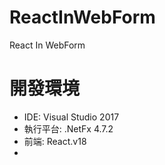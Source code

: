 # ReactInWebForm
 React In WebForm

# 開發環境
* IDE: Visual Studio 2017
* 執行平台: .NetFx 4.7.2
* 前端: React.v18
* 

